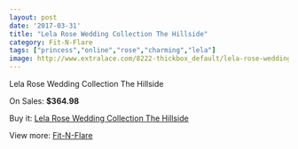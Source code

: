 ```yaml
---
layout: post
date: '2017-03-31'
title: "Lela Rose Wedding Collection The Hillside"
category: Fit-N-Flare
tags: ["princess","online","rose","charming","lela"]
image: http://www.extralace.com/8222-thickbox_default/lela-rose-wedding-collection-the-hillside.jpg
---
```

Lela Rose Wedding Collection The Hillside

On Sales: **$364.98**
<a href="https://www.extralace.com/fit-n-flare/3902-lela-rose-wedding-collection-the-hillside.html"><amp-img layout="responsive" width="600" height="600" src="//www.extralace.com/8222-thickbox_default/lela-rose-wedding-collection-the-hillside.jpg" alt="Lela Rose Wedding Collection The Hillside 0" /></a>
<a href="https://www.extralace.com/fit-n-flare/3902-lela-rose-wedding-collection-the-hillside.html"><amp-img layout="responsive" width="600" height="600" src="//www.extralace.com/8223-thickbox_default/lela-rose-wedding-collection-the-hillside.jpg" alt="Lela Rose Wedding Collection The Hillside 1" /></a>

Buy it: [Lela Rose Wedding Collection The Hillside](https://www.extralace.com/fit-n-flare/3902-lela-rose-wedding-collection-the-hillside.html "Lela Rose Wedding Collection The Hillside")

View more: [Fit-N-Flare](https://www.extralace.com/4-fit-n-flare "Fit-N-Flare")